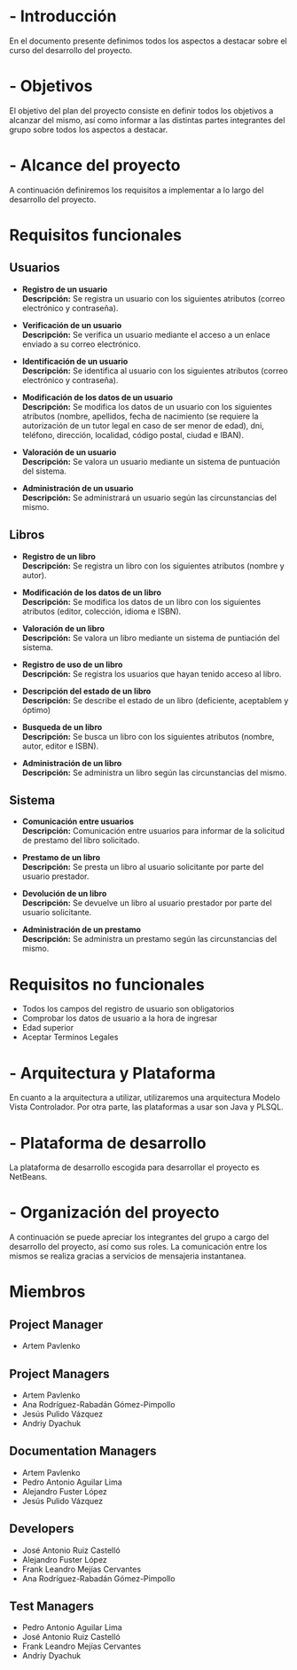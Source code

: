 # - Introducción

En el documento presente definimos todos los aspectos a destacar sobre el curso del desarrollo del proyecto.


# - Objetivos

El objetivo del plan del proyecto consiste en definir todos los objetivos a alcanzar del mismo, así como informar a las distintas partes integrantes del grupo sobre todos los aspectos a destacar.


# - Alcance del proyecto

A continuación definiremos los requisitos a implementar a lo largo del desarrollo del proyecto.

# Requisitos funcionales


## Usuarios

* **Registro de un usuario**  
  **Descripción:** Se registra un usuario con los siguientes atributos (correo electrónico y contraseña).

* **Verificación de un usuario**  
  **Descripción:** Se verifica un usuario mediante el acceso a un enlace enviado a su correo electrónico.

* **Identificación de un usuario**  
**Descripción:** Se identifica al usuario con los siguientes atributos (correo electrónico y contraseña).

* **Modificación de los datos de un usuario**  
**Descripción:** Se modifica los datos de un usuario con los siguientes atributos (nombre, apellidos, fecha de nacimiento (se requiere la autorización de un tutor legal en caso de ser menor de edad), dni, teléfono, dirección, localidad, código postal, ciudad e IBAN).

* **Valoración de un usuario**  
**Descripción:** Se valora un usuario mediante un sistema de puntuación del sistema.

* **Administración de un usuario**  
**Descripción:** Se administrará un usuario según las circunstancias del mismo.


## Libros

* **Registro de un libro**  
**Descripción:** Se registra un libro con los siguientes atributos (nombre y autor).

* **Modificación de los datos de un libro**  
**Descripción:** Se modifica los datos de un libro con los siguientes atributos (editor, colección, idioma e ISBN).

* **Valoración de un libro**  
**Descripción:** Se valora un libro mediante un sistema de puntiación del sistema. 

* **Registro de uso de un libro**  
**Descripción:** Se registra los usuarios que hayan tenido acceso al libro.

* **Descripción del estado de un libro**  
**Descripción:** Se describe el estado de un libro (deficiente, aceptablem y óptimo)

* **Busqueda de un libro**  
**Descripción:** Se busca un libro con los siguientes atributos (nombre, autor, editor e ISBN).

* **Administración de un libro**  
**Descripción:** Se administra un libro según las circunstancias del mismo.


## Sistema

* **Comunicación entre usuarios**  
**Descripción:** Comunicación entre usuarios para informar de la solicitud de prestamo del libro solicitado.

* **Prestamo de un libro**  
**Descripción:** Se presta un libro al usuario solicitante por parte del usuario prestador.

* **Devolución de un libro**  
**Descripción:** Se devuelve un libro al usuario prestador por parte del usuario solicitante.

* **Administración de un prestamo**  
**Descripción:** Se administra un prestamo según las circunstancias del mismo. 


# Requisitos no funcionales

* Todos los campos del registro de usuario son obligatorios
* Comprobar los datos de usuario a la hora de ingresar
* Edad superior
* Aceptar Terminos Legales

  
# - Arquitectura y Plataforma 

En cuanto a la arquitectura a utilizar, utilizaremos una arquitectura Modelo Vista Controlador. Por otra parte, las plataformas a usar son Java y PLSQL.

# - Plataforma de desarrollo

La plataforma de desarrollo escogida para desarrollar el proyecto es NetBeans.


# - Organización del proyecto

A continuación se puede apreciar los integrantes del grupo a cargo del desarrollo del proyecto, así como sus roles. La comunicación entre los mismos se realiza gracias a servicios de mensajeria instantanea.

# Miembros

## Project Manager

* Artem Pavlenko


## Project Managers

* Artem Pavlenko
* Ana Rodríguez-Rabadán Gómez-Pimpollo
* Jesús Pulido Vázquez
* Andriy Dyachuk


## Documentation Managers

* Artem Pavlenko
* Pedro Antonio Aguilar Lima
* Alejandro Fuster López
* Jesús Pulido Vázquez


## Developers

* José Antonio Ruiz Castelló
* Alejandro Fuster López
* Frank Leandro Mejías Cervantes
* Ana Rodríguez-Rabadán Gómez-Pimpollo


## Test Managers

* Pedro Antonio Aguilar Lima
* José Antonio Ruiz Castelló
* Frank Leandro Mejías Cervantes
* Andriy Dyachuk
